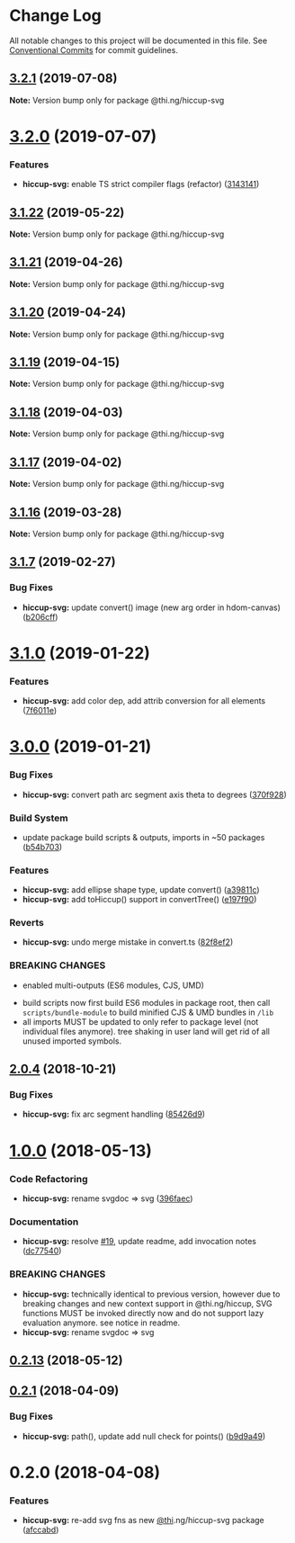 # Change Log

All notable changes to this project will be documented in this file.
See [Conventional Commits](https://conventionalcommits.org) for commit guidelines.

## [3.2.1](https://github.com/thi-ng/umbrella/compare/@thi.ng/hiccup-svg@3.2.0...@thi.ng/hiccup-svg@3.2.1) (2019-07-08)

**Note:** Version bump only for package @thi.ng/hiccup-svg





# [3.2.0](https://github.com/thi-ng/umbrella/compare/@thi.ng/hiccup-svg@3.1.22...@thi.ng/hiccup-svg@3.2.0) (2019-07-07)


### Features

* **hiccup-svg:** enable TS strict compiler flags (refactor) ([3143141](https://github.com/thi-ng/umbrella/commit/3143141))





## [3.1.22](https://github.com/thi-ng/umbrella/compare/@thi.ng/hiccup-svg@3.1.21...@thi.ng/hiccup-svg@3.1.22) (2019-05-22)

**Note:** Version bump only for package @thi.ng/hiccup-svg





## [3.1.21](https://github.com/thi-ng/umbrella/compare/@thi.ng/hiccup-svg@3.1.20...@thi.ng/hiccup-svg@3.1.21) (2019-04-26)

**Note:** Version bump only for package @thi.ng/hiccup-svg





## [3.1.20](https://github.com/thi-ng/umbrella/compare/@thi.ng/hiccup-svg@3.1.19...@thi.ng/hiccup-svg@3.1.20) (2019-04-24)

**Note:** Version bump only for package @thi.ng/hiccup-svg





## [3.1.19](https://github.com/thi-ng/umbrella/compare/@thi.ng/hiccup-svg@3.1.18...@thi.ng/hiccup-svg@3.1.19) (2019-04-15)

**Note:** Version bump only for package @thi.ng/hiccup-svg





## [3.1.18](https://github.com/thi-ng/umbrella/compare/@thi.ng/hiccup-svg@3.1.17...@thi.ng/hiccup-svg@3.1.18) (2019-04-03)

**Note:** Version bump only for package @thi.ng/hiccup-svg





## [3.1.17](https://github.com/thi-ng/umbrella/compare/@thi.ng/hiccup-svg@3.1.16...@thi.ng/hiccup-svg@3.1.17) (2019-04-02)

**Note:** Version bump only for package @thi.ng/hiccup-svg





## [3.1.16](https://github.com/thi-ng/umbrella/compare/@thi.ng/hiccup-svg@3.1.15...@thi.ng/hiccup-svg@3.1.16) (2019-03-28)

**Note:** Version bump only for package @thi.ng/hiccup-svg







## [3.1.7](https://github.com/thi-ng/umbrella/compare/@thi.ng/hiccup-svg@3.1.6...@thi.ng/hiccup-svg@3.1.7) (2019-02-27)


### Bug Fixes

* **hiccup-svg:** update convert() image (new arg order in hdom-canvas) ([b206cff](https://github.com/thi-ng/umbrella/commit/b206cff))



# [3.1.0](https://github.com/thi-ng/umbrella/compare/@thi.ng/hiccup-svg@3.0.1...@thi.ng/hiccup-svg@3.1.0) (2019-01-22)


### Features

* **hiccup-svg:** add color dep, add attrib conversion for all elements ([7f6011e](https://github.com/thi-ng/umbrella/commit/7f6011e))




# [3.0.0](https://github.com/thi-ng/umbrella/compare/@thi.ng/hiccup-svg@2.0.10...@thi.ng/hiccup-svg@3.0.0) (2019-01-21)


### Bug Fixes

* **hiccup-svg:** convert path arc segment axis theta to degrees ([370f928](https://github.com/thi-ng/umbrella/commit/370f928))


### Build System

* update package build scripts & outputs, imports in ~50 packages ([b54b703](https://github.com/thi-ng/umbrella/commit/b54b703))


### Features

* **hiccup-svg:** add ellipse shape type, update convert() ([a39811c](https://github.com/thi-ng/umbrella/commit/a39811c))
* **hiccup-svg:** add toHiccup() support in convertTree() ([e197f90](https://github.com/thi-ng/umbrella/commit/e197f90))


### Reverts

* **hiccup-svg:** undo merge mistake in convert.ts ([82f8ef2](https://github.com/thi-ng/umbrella/commit/82f8ef2))


### BREAKING CHANGES

* enabled multi-outputs (ES6 modules, CJS, UMD)

- build scripts now first build ES6 modules in package root, then call
  `scripts/bundle-module` to build minified CJS & UMD bundles in `/lib`
- all imports MUST be updated to only refer to package level
  (not individual files anymore). tree shaking in user land will get rid of
  all unused imported symbols.


## [2.0.4](https://github.com/thi-ng/umbrella/compare/@thi.ng/hiccup-svg@2.0.3...@thi.ng/hiccup-svg@2.0.4) (2018-10-21)


### Bug Fixes

* **hiccup-svg:** fix arc segment handling ([85426d9](https://github.com/thi-ng/umbrella/commit/85426d9))


<a name="1.0.0"></a>
# [1.0.0](https://github.com/thi-ng/umbrella/compare/@thi.ng/hiccup-svg@0.2.13...@thi.ng/hiccup-svg@1.0.0) (2018-05-13)


### Code Refactoring

* **hiccup-svg:** rename svgdoc => svg ([396faec](https://github.com/thi-ng/umbrella/commit/396faec))


### Documentation

* **hiccup-svg:** resolve [#19](https://github.com/thi-ng/umbrella/issues/19), update readme, add invocation notes ([dc77540](https://github.com/thi-ng/umbrella/commit/dc77540))


### BREAKING CHANGES

* **hiccup-svg:** technically identical to previous version, however
due to breaking changes and new context support in @thi.ng/hiccup,
SVG functions MUST be invoked directly now and do not support lazy
evaluation anymore. see notice in readme.
* **hiccup-svg:** rename svgdoc => svg




<a name="0.2.13"></a>
## [0.2.13](https://github.com/thi-ng/umbrella/compare/@thi.ng/hiccup-svg@0.2.12...@thi.ng/hiccup-svg@0.2.13) (2018-05-12)


<a name="0.2.1"></a>
## [0.2.1](https://github.com/thi-ng/umbrella/compare/@thi.ng/hiccup-svg@0.2.0...@thi.ng/hiccup-svg@0.2.1) (2018-04-09)


### Bug Fixes

* **hiccup-svg:** path(), update add null check for points() ([b9d9a49](https://github.com/thi-ng/umbrella/commit/b9d9a49))




<a name="0.2.0"></a>
# 0.2.0 (2018-04-08)


### Features

* **hiccup-svg:** re-add svg fns as new [@thi](https://github.com/thi).ng/hiccup-svg package ([afccabd](https://github.com/thi-ng/umbrella/commit/afccabd))
